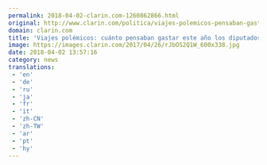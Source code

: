 ```yaml
---
permalink: 2018-04-02-clarin.com-1260862866.html
original: http://www.clarin.com/politica/viajes-polemicos-pensaban-gastar-ano-diputados-pasajes-viaticos_0_B1aVKsyjf.html
domain: clarin.com
title: 'Viajes polémicos: cuánto pensaban gastar este año los diputados en pasajes y viáticos'
image: https://images.clarin.com/2017/04/26/rJbOS2Q1W_600x338.jpg
date: 2018-04-02 13:57:16
category: news
translations: 
 - 'en'
 - 'de'
 - 'ru'
 - 'ja'
 - 'fr'
 - 'it'
 - 'zh-CN'
 - 'zh-TW'
 - 'ar'
 - 'pt'
 - 'hy'
---
```


